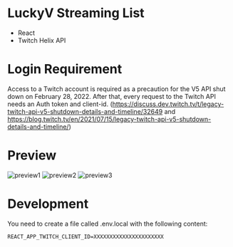 # LuckyV Streaming List

- React
- Twitch Helix API

# Login Requirement
Access to a Twitch account is required as a precaution for the V5 API shut down on February 28, 2022.
After that, every request to the Twitch API needs an Auth token and client-id. (https://discuss.dev.twitch.tv/t/legacy-twitch-api-v5-shutdown-details-and-timeline/32649 and https://blog.twitch.tv/en/2021/07/15/legacy-twitch-api-v5-shutdown-details-and-timeline/)

# Preview
![preview1](https://user-images.githubusercontent.com/34883496/132042537-7a4a0eb1-2be8-4025-8dd1-921f54041c01.png)
![preview2](https://user-images.githubusercontent.com/34883496/132042543-f542743c-e43f-40c0-9e2c-62d7fdc37f68.png)
![preview3](https://user-images.githubusercontent.com/34883496/132042552-e92cd0d7-f7fa-49b9-8aff-2a1b736b0270.png)


# Development

You need to create a file called .env.local with the following content:

```
REACT_APP_TWITCH_CLIENT_ID=XXXXXXXXXXXXXXXXXXXXXX
```
